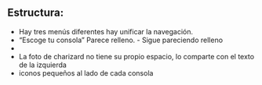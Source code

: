 ## Estructura:
- Hay tres menús diferentes hay unificar la navegación.
- “Escoge tu consola” Parece relleno. - Sigue pareciendo relleno
- 
- La foto de charizard no tiene su propio espacio, lo comparte con el texto de la izquierda
- iconos pequeños al lado de cada consola 
